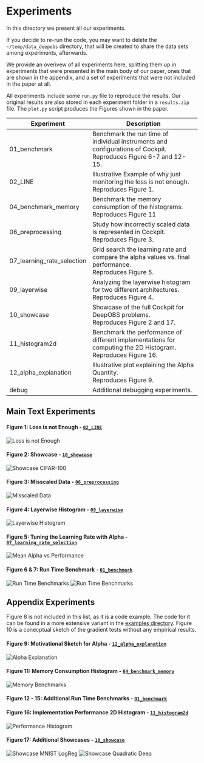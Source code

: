 # Experiments

In this directory we present all our experiments.

If you decide to re-run the code, you may want to delete the `~/temp/data_deepobs` directory, that will be created to share the data sets among experiments, afterwards.

We provide an overivew of all experiments here, splitting them up in experiments that were presented in the main body of our paper, ones that are shown in the appendix, and a set of experiments that were not included in the paper at all.

All experiments include some `run.py` file to reproduce the results. Our original results are also stored in each experiment folder in a `results.zip` file. The `plot.py` script produces the Figures shown in the paper.

| Experiment                 | Description                                                                                                         |
| -------------------------- | ------------------------------------------------------------------------------------------------------------------- |
| 01_benchmark               | Benchmark the run time of individual instruments and configurations of Cockpit.<br>Reproduces Figure 6-7 and 12-15. |
| 02_LINE                    | Illustrative Example of why just monitoring the loss is not enough.<br>Reproduces Figure 1.                         |
| 04_benchmark_memory        | Benchmark the memory consumption of the histograms.<br>Reproduces Figure 11                                         |
| 06_preprocessing           | Study how incorrectly scaled data is represented in Cockpit.<br>Reproduces Figure 3.                                |
| 07_learning_rate_selection | Grid search the learning rate and compare the alpha values vs. final performance.<br>Reproduces Figure 5.           |
| 09_layerwise               | Analyzing the layerwise histogram for two different architectures.<br>Reproduces Figure 4.                          |
| 10_showcase                | Showcase of the full Cockpit for DeepOBS problems.<br>Reproduces Figure 2 and 17.                                   |
| 11_histogram2d             | Benchmark the performance of different implementations for computing the 2D Histogram.<br>Reproduces Figure 16.     |
| 12_alpha_explanation       | Illustrative plot explaining the Alpha Quantity.<br>Reproduces Figure 9.                                            |
| debug                      | Additional debugging experiments.                                                                                   |

## Main Text Experiments

#### Figure 1: Loss is not Enough - [`02_LINE`](02_LINE/README.md)

![Loss is not Enough](02_LINE/output/LINE.png)

#### Figure 2: Showcase - [`10_showcase`](10_showcase/README.md)

![Showcase CIFAR-100](10_showcase/output/cifar100_allcnnc_log.png)

#### Figure 3: Misscaled Data - [`06_preprocessing`](06_preprocessing/README.md)

![Misscaled Data](06_preprocessing/output/exp06.png)

#### Figure 4: Layerwise Histogram - [`09_layerwise`](09_layerwise/README.md)

![Layerwise Histogram](09_layerwise/output/exp09.png)

#### Figure 5: Tuning the Learning Rate with Alpha - [`07_learning_rate_selection`](07_learning_rate_selection/README.md)

![Mean Alpha vs Performance](07_learning_rate_selection/output/mean_alpha_vs_performance.png)

#### Figure 6 & 7: Run Time Benchmark - [`01_benchmark`](01_benchmark/README.md)

![Run Time Benchmarks](01_benchmark/output/exp01a.png)
![Run Time Benchmarks](01_benchmark/output/exp01b.png)

## Appendix Experiments

Figure 8 is not included in this list, as it is a code example. The code for it can be found in a more extensive variant in the [examples directory](../examples/00_mnist.py).
Figure 10 is a conecptual sketch of the gradient tests without any empirical results.

#### Figure 9: Motivational Sketch for Alpha - [`12_alpha_explanation`](12_alpha_explanation/README.md)

![Alpha Explanation](12_alpha_explanation/output/alpha_explanation.png)

#### Figure 11: Memory Consumption Histogram - [`04_benchmark_memory`](04_benchmark_memory/README.md)

![Memory Benchmarks](04_benchmark_memory/output/exp04.png)

#### Figure 12 - 15: Additional Run Time Benchmarks - [`01_benchmark`](01_benchmark/README.md)

#### Figure 16: Implementation Performance 2D Histogram - [`11_histogram2d`](11_histogram2d/README.md)

![Performance Histogram](11_histogram2d/output/exp11.png)

#### Figure 17: Additional Showcases - [`10_showcase`](10_showcase/README.md)

![Showcase MNIST LogReg](10_showcase/output/mnist_logreg_log.png)
![Showcase Quadratic Deep](10_showcase/output/quadratic_deep_log.png)